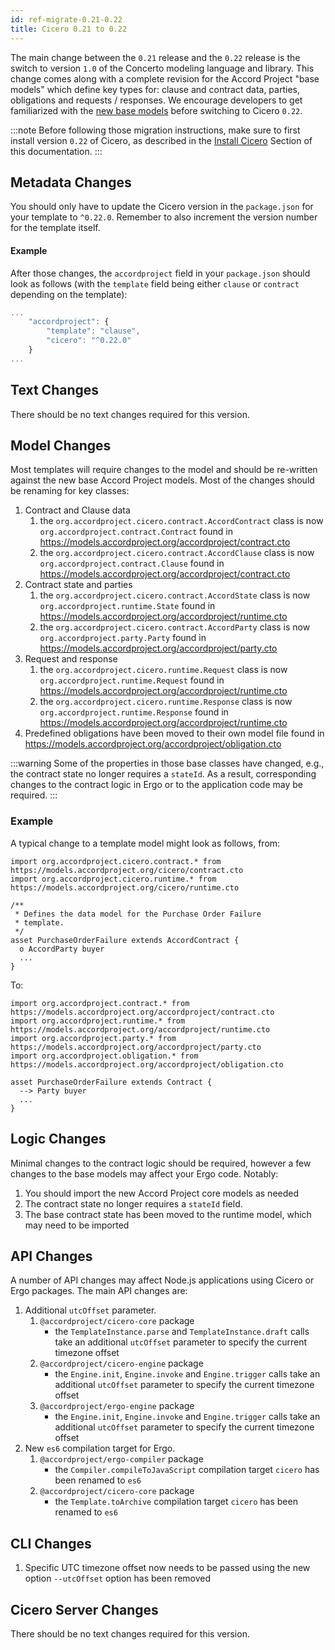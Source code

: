 ```yaml
---
id: ref-migrate-0.21-0.22
title: Cicero 0.21 to 0.22
---
```


The main change between the `0.21` release and the `0.22` release is the switch to version `1.0` of the Concerto modeling language and library. This change comes along with a complete revision for the Accord Project "base models" which define key types for: clause and contract data, parties, obligations and requests / responses. We encourage developers to get familiarized with the [new base models](https://github.com/accordproject/models/tree/master/src/accordproject) before switching to Cicero `0.22`.

:::note
Before following those migration instructions, make sure to first install version `0.22` of Cicero, as described in the [Install Cicero](started-installation) Section of this documentation.
:::

## Metadata Changes

You should only have to update the Cicero version in the `package.json` for your template to `^0.22.0`. Remember to also increment the version number for the template itself.

#### Example

After those changes, the `accordproject` field in your `package.json` should look as follows (with the `template` field being either `clause` or `contract` depending on the template):
```js
...
    "accordproject": {
        "template": "clause",
        "cicero": "^0.22.0"
    }
...
```

## Text Changes

There should be no text changes required for this version.

## Model Changes

Most templates will require changes to the model and should be re-written against the new base Accord Project models. Most of the changes should be renaming for key classes:

1. Contract and Clause data
   1. the `org.accordproject.cicero.contract.AccordContract` class is now `org.accordproject.contract.Contract` found in https://models.accordproject.org/accordproject/contract.cto
   2. the `org.accordproject.cicero.contract.AccordClause` class is now `org.accordproject.contract.Clause` found in https://models.accordproject.org/accordproject/contract.cto
2. Contract state and parties
   1. the `org.accordproject.cicero.contract.AccordState` class is now `org.accordproject.runtime.State` found in https://models.accordproject.org/accordproject/runtime.cto 
   2. the `org.accordproject.cicero.contract.AccordParty` class is now `org.accordproject.party.Party` found in https://models.accordproject.org/accordproject/party.cto
3. Request and response
   1. the `org.accordproject.cicero.runtime.Request` class is now `org.accordproject.runtime.Request` found in https://models.accordproject.org/accordproject/runtime.cto 
   2. the `org.accordproject.cicero.runtime.Response` class is now `org.accordproject.runtime.Response` found in https://models.accordproject.org/accordproject/runtime.cto 
4. Predefined obligations have been moved to their own model file found in https://models.accordproject.org/accordproject/obligation.cto 

:::warning
Some of the properties in those base classes have changed, e.g., the contract state no longer requires a `stateId`. As a result, corresponding changes to the contract logic in Ergo or to the application code may be required.
:::

### Example

A typical change to a template model might look as follows, from:
```ergo
import org.accordproject.cicero.contract.* from https://models.accordproject.org/cicero/contract.cto
import org.accordproject.cicero.runtime.* from https://models.accordproject.org/cicero/runtime.cto

/**
 * Defines the data model for the Purchase Order Failure
 * template.
 */
asset PurchaseOrderFailure extends AccordContract {
  o AccordParty buyer
  ...
}
```
To:
```ergo
import org.accordproject.contract.* from https://models.accordproject.org/accordproject/contract.cto
import org.accordproject.runtime.* from https://models.accordproject.org/accordproject/runtime.cto
import org.accordproject.party.* from https://models.accordproject.org/accordproject/party.cto
import org.accordproject.obligation.* from https://models.accordproject.org/accordproject/obligation.cto

asset PurchaseOrderFailure extends Contract {
  --> Party buyer
  ...
}
```

## Logic Changes

Minimal changes to the contract logic should be required, however a few changes to the base models may affect your Ergo code. Notably:
1. You should import the new Accord Project core models as needed
2. The contract state no longer requires a `stateId` field.
3. The base contract state has been moved to the runtime model, which may need to be imported

## API Changes

A number of API changes may affect Node.js applications using Cicero or Ergo packages. The main API changes are:
1. Additional `utcOffset` parameter.
   1. `@accordproject/cicero-core` package
      - the `TemplateInstance.parse` and `TemplateInstance.draft` calls take an additional `utcOffset` parameter to specify the current timezone offset
   2. `@accordproject/cicero-engine` package
      - the `Engine.init`, `Engine.invoke` and `Engine.trigger` calls take an additional `utcOffset` parameter to specify the current timezone offset
   3. `@accordproject/ergo-engine` package
      - the `Engine.init`, `Engine.invoke` and `Engine.trigger` calls take an additional `utcOffset` parameter to specify the current timezone offset
2. New `es6` compilation target for Ergo.
   1. `@accordproject/ergo-compiler` package
      -  the `Compiler.compileToJavaScript` compilation target `cicero` has been renamed to `es6`
   2. `@accordproject/cicero-core` package
      -  the `Template.toArchive` compilation target `cicero` has been renamed to `es6`

## CLI Changes

1. Specific UTC timezone offset now needs to be passed using the new option `--utcOffset` option has been removed

## Cicero Server Changes

There should be no text changes required for this version.
